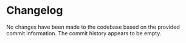 

  # Changelog

No changes have been made to the codebase based on the provided commit information. The commit history appears to be empty.

  